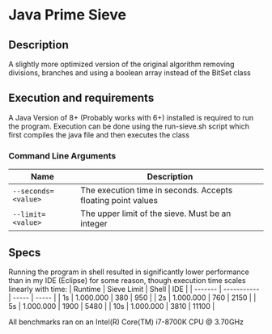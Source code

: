 # Java Prime Sieve

## Description

A slightly more optimized version of the original algorithm removing divisions, branches and using a boolean array instead of the BitSet class

## Execution and requirements

A Java Version of 8+ (Probably works with 6+) installed is required to run the program.
Execution can be done using the run-sieve.sh script which first compiles the java file and then executes the class

### Command Line Arguments

| Name                | Description                                                  |
| ------------------- | ------------------------------------------------------------ |
| `--seconds=<value>` | The execution time in seconds. Accepts floating point values |
| `--limit=<value>`   | The upper limit of the sieve. Must be an integer             |

## Specs

Running the program in shell resulted in significantly lower performance than in my IDE (Eclipse) for some reason, though execution time scales linearly with time:
| Runtime | Sieve Limit | Shell | IDE   |
| ------- | ----------- | ----- | ----- |
| 1s      | 1.000.000   | 380   | 950   |
| 2s      | 1.000.000   | 760   | 2150  |
| 5s      | 1.000.000   | 1900  | 5480  |
| 10s     | 1.000.000   | 3810  | 11100 |

All benchmarks ran on an Intel(R) Core(TM) i7-8700K CPU @ 3.70GHz